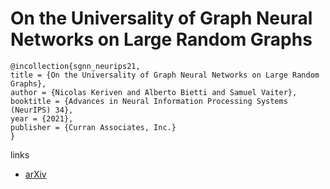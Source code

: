 # On the Universality of Graph Neural Networks on Large Random Graphs

```
@incollection{sgnn_neurips21,
title = {On the Universality of Graph Neural Networks on Large Random Graphs},
author = {Nicolas Keriven and Alberto Bietti and Samuel Vaiter},
booktitle = {Advances in Neural Information Processing Systems (NeurIPS) 34},
year = {2021},
publisher = {Curran Associates, Inc.}
}
```

links
- [arXiv](https://arxiv.org/abs/2105.13099)
